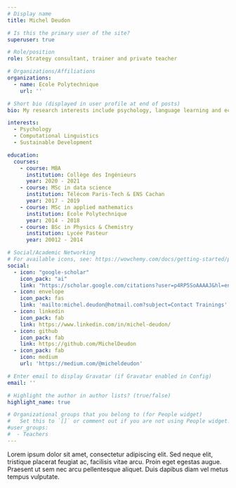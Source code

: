 ```yaml
---
# Display name
title: Michel Deudon

# Is this the primary user of the site?
superuser: true

# Role/position
role: Strategy consultant, trainer and private teacher

# Organizations/Affiliations
organizations:
  - name: Ecole Polytechnique
    url: ''

# Short bio (displayed in user profile at end of posts)
bio: My research interests include psychology, language learning and ecology.

interests:
  - Psychology
  - Computational Linguistics
  - Sustainable Development

education:
  courses:
    - course: MBA
      institution: Collège des Ingénieurs
      year: 2020 - 2021
    - course: MSc in data science
      institution: Télécom Paris-Tech & ENS Cachan
      year: 2017 - 2019
    - course: MSc in applied mathematics
      institution: Ecole Polytechnique
      year: 2014 - 2018
    - course: BSc in Physics & Chemistry
      institution: Lycée Pasteur
      year: 20012 - 2014

# Social/Academic Networking
# For available icons, see: https://wowchemy.com/docs/getting-started/page-builder/#icons
social:
  - icon: "google-scholar"
    icon_pack: "ai"
    link: "https://scholar.google.com/citations?user=p4RP5SoAAAAJ&hl=en"
  - icon: envelope
    icon_pack: fas
    link: 'mailto:michel.deudon@hotmail.com?subject=Contact Trainings'
  - icon: linkedin
    icon_pack: fab
    link: https://www.linkedin.com/in/michel-deudon/
  - icon: github
    icon_pack: fab
    link: https://github.com/MichelDeudon
  - icon_pack: fab
    icon: medium
    url: 'https://medium.com/@micheldeudon'

# Enter email to display Gravatar (if Gravatar enabled in Config)
email: ''

# Highlight the author in author lists? (true/false)
highlight_name: true

# Organizational groups that you belong to (for People widget)
#   Set this to `[]` or comment out if you are not using People widget.
#user_groups:
#  - Teachers
---
```


Lorem ipsum dolor sit amet, consectetur adipiscing elit. Sed neque elit, tristique placerat feugiat ac, facilisis vitae arcu. Proin eget egestas augue. Praesent ut sem nec arcu pellentesque aliquet. Duis dapibus diam vel metus tempus vulputate.
